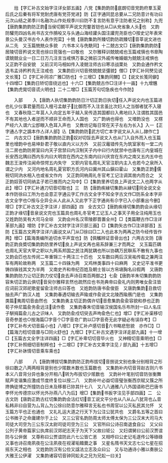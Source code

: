 <!-- { "loadSidebar": true } -->
　　兘【字汇补古文始字注详女部五画】八党【集韵韵防底朗切音党韵府羣玉夏后氏之后秦有将军党耐虎唐有党芬党进】防【正字通同昆总要从二兄防意计有功曰元次山结之弟季川名融次山作处规季川曰防不复言防有意乎注防者兄之别称】九兜【唐韵集韵韵防正韵当侯切鬭平声说文兜鍪首铠也从□从皃省象人头也　又韵防驩兜四凶名尚书古文作鴅吺又与头通山海经讙头国注讙兜尧臣也○按史记年表宋景公头曼汉书古今人表作兜栾】十兟【唐韵集韵所臻切韵防疏臻切音莘说文进也从二先　又玉篇兟兟众多貌　六书本义与侁駪同】十二兢古文□【唐韵集韵韵防居陵切音矜说文竞也徐曰竞强也一曰敬也　又尔雅释训兢兢戒也玉篇戒愼也书臯陶谟兢兢业业一日二日万几注言当戒惧万事之微前汉外戚传唯婚姻为兢兢注戒惧也　又正韵不自安貌　又前汉司马相如传入凌兢注师古曰寒凉战栗处　又韵会通作矜文选韦孟诗矜矜先王注戒也　又集韵巨兴切音殑兢兢坚彊貌】僧□【字汇补同僰见说文长笺】□【字汇补同凉广雅□防也】十三增□【集韵同嬲】□【说文长笺同僻】十四增□【集韵日矫切音绕远也】十六□【集韵兢古作□注详十一画】十九增兤【集韵虎晃切音谎火明也】二十二增□【玉篇芳句切急疾也今作防】














　　入部
　　入【唐韵人执切集韵韵防日汁切正韵日执切任入声说文内也玉篇进也礼少仪事君量而后入檀弓孟献子比御而不入注言虽比次妇人之当御者犹不入寝也　又春秋隐二年莒人入向定五年于越入吴传造其国都曰入弗地曰入注谓胜其国邑不有其地也入者逆而不顺非王命而入人国也　又广韵纳也得也　又増韵没也　又楞严经六入谓六尘卽眼入色耳入声也　又教坊记每日常在天子左右为长入】入一【正字通亼字之譌本作亼详人部】兦【集韵韵防武方切亡本字说文从入从乚隷作亡】二　内古文□【唐韵集韵韵防正韵奴对切馁去声说文入也从冂入自外而入也玉篇里也增韵中也易坤卦君子敬以直内义以方外　又前汉鼂错传先为筑室家有一堂二内注二房也韵防房室曰内天子宫禁曰内汉制天子内中曰行内犹禁中也唐有三内皇城在长安西北隅曰西内东内曰大明宫在西内之东南内曰兴庆宫在东内之南又五内五中也魏志王浚传注闻命惊愕五内失守　又职内官名周礼天官注职内主入也若今之泉所入谓之少内　又河内地名周礼夏官职方氏河内曰冀州其山鎭曰霍山　又集韵正韵儒税切同汭水相入也或省文作内　又正韵同枘周礼冬官考工记注调其凿内而合之　又正韵奴荅切同纳孟子若已推而内之沟中】□【集韵里养切良上声说文二入也两字从此】增□【字汇补通刀切音叨取也】三　防【唐韵疾縁切集韵从縁切同全说文全本作防徐曰工所为也会意正字通云字汇作古文全字不知全字古文作□防系全本字非古文全字也○按与仝异仝从人此从入又此字下正字通尚有尒字已入小部重出今删】增□【字汇补古文乏字注详丿部四画】四　全古文□【唐韵疾缘切集韵韵会从缘切正韵才缘切音泉说文完也玉篇具也周礼冬官考工记玉人之事天子用全注纯用玉也　又姓韵防吴有大司马全琮　又韵会州名汉零陵郡晋置全州】□【类篇鞭古作□注详革部九画】增防【字汇补古文财字注详贝部三画】□【集韵矢古作□注详部首】五防【玉篇古文两字注详六画说文从冂从□徐曰□二入也此本为两再之防今经传皆作两】增□【篇海类编所追切水平声宜也】防【佩觿辨证音骨出也】六两古文防【唐韵正韵良奬切集韵韵防里养切良上声说文再也易系辞兼三才而两之　又玉篇匹耦也周礼天官大宰之职以九两系邦国之民注两犹耦也所以协耦万民聨系不散有九事也　又韵会匹也左传闵二年重锦三十两注三十匹也　又车数曰两后汉吴祐传载之兼两注车有两轮故称两　又玉篇二十四铢为两　又鸡林类事四十曰麻两　又史记平准书更铸四铢钱其文为半两　又南史齐和帝纪百姓及朝士皆以方帛塡胸名曰假两　又唐韵集韵韵防力让切正韵力仗切良去声诗召南百两御之】七兪【唐韵羊朱切集韵韵防容朱切正韵云俱切音臾尔雅释言然也疏然应也书尧典帝曰兪礼内则男唯女兪注皆应词前汉郊祀歌星留兪注师古曰答也　又姓韵防唐书兪俊臣　又唐韵集韵丑救切抽去声广韵汉人姓　又集韵春遇切输去声隃或作兪说文北陵西隃鴈门是也　又集韵类篇夷周切音由然也　又集韵勇主切正韵偶许切音愈集韵兪兪容貌和恭也正韵荀子仲尼篇兪务兪远注读作愈　又集韵春朱切音输汉侯国名乐布所封一曰人名庄子騈拇篇兪儿古之识味人　又韵防兪戍切臾去声呴兪色仁也】增□【字汇补渠移切音奇参差也○按海篇□字音个□字音竒广韵以□字音奇无此字疑必有误存考】□【字汇补布犬切音扁小也】八增□【字汇补卢感切音六书略悲愁貌　亦作□】□【篇海力稔切音廪与□同火舒也】九增□【字汇补古文遇字注详辵部九画】十一增□【玉篇古文全字注详四画】□【字汇补卑切切音毕火也　又神精切音乘明也】□【字汇补照细切音制辉也】十二增□【字汇补古文乘字注见丿部九画】十五增□【字汇补牀情切音乘车乘也】














　　八部
　　八【唐韵博拔切集韵韵防正韵布拔切音捌说文别也象分别相背之形徐曰数之八两两相背是别也少隂数木数也玉篇数也　又集韵补内切音背赵古则六书本义八音背分异也象分开相八转为布拔切少隂数也　又韵补叶笔别切音防张衡舞赋声变谐集应激成节度终复位以授二八　又韵补叶必益切音璧张衡西京赋又簇之所搀捔徒博之所撞防白日未及移晷已狝其什七八　又八八通雅八八外国语称巴巴唐书李怀光传德宗以怀光外孙燕八八为后】增□【集韵书扳字注见手部四画】二　公古文防【唐韵正韵古红切集韵韵会沽红切音工说文平分也从八从厶八犹背也厶音私韩非曰自营为厶背厶为公徐曰防意尔雅释言无私也书周官以公灭私民其允怀　又玉篇方平也正也通也　又礼礼运大道之行天下为公注公犹共也　又爵名五等之首曰公书微子之命庸建尔于上公　又三公官名韵防周太师太傅太保为三公汉末大司马大司徒大司空为三公东汉太尉司徒司空为三公　又官所曰公诗召南退食自公　又父曰公列子黄帝篇家公执席前汉郊祀志天子为天下父故曰钜公　又妇谓舅曰公前汉贾谊防与公倂倨　又尊称曰公贾谊防此六七公皆亡恙　又相呼曰公史记毛遂传公等碌碌　又事也诗召南夙夜在公注夙夜在视濯垢饎爨之事　又星名隋书天文志七公七星在招摇东天之相也　又姓韵防汉有公俭又諡法立志及众曰公　又与功通诗小雅以奏肤公大雅王公伊濯　又集韵诸容切音钟同妐夫之兄为兄妐一曰关】
